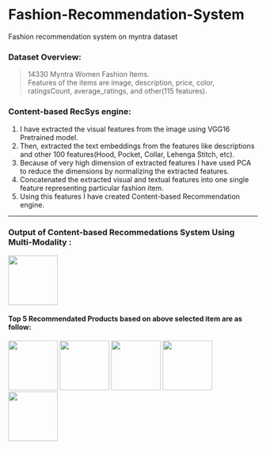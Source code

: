 # Fashion-Recommendation-System
Fashion recommendation system on myntra dataset

### **Dataset Overview:**

> 14330 Myntra Women Fashion Items.                                                                                                                                                      
> Features of the items are image, description, price, color, ratingsCount, average_ratings, and other(115 features).

### **Content-based RecSys engine:**

1. I have extracted the visual features from the image using VGG16 Pretrained model.
2. Then, extracted the text embeddings from the features like descriptions and other 100 features(Hood, Pocket, Collar, Lehenga Stitch, etc).
3. Because of very high dimension of extracted features I have used PCA to reduce the dimensions by normalizing the extracted features.
4. Concatenated the extracted visual and textual features into one single feature representing particular fashion item.
5. Using this features I have created Content-based Recommendation engine.


---
### **Output of Content-based Recommedations System Using Multi-Modality :**

<img src="https://assets.myntassets.com/assets/images/14709966/2021/7/10/d2407657-1f04-4d13-9f52-9e134050489b1625905793495-Nayo-Women-Red-Ethnic-Motifs-Printed-Empire-Pure-Cotton-Kurt-1.jpg" width="100" height="100">

#### Top 5 Recommendated Products based on above selected item are as follow:

<img src="https://assets.myntassets.com/assets/images/productimage/2021/5/19/3d4648ec-8534-4333-ba00-71f016a7889c1621410078449-1.jpg" width="100" height="100"> <img src="https://assets.myntassets.com/assets/images/15239200/2021/9/16/1ea19add-f8d5-4aa9-9633-8556e078defa1631771234252-Yufta-Women-Kurta-Sets-3291631771233558-1.jpg" width="100" height="100">
<img src="https://assets.myntassets.com/assets/images/17184396/2022/2/17/82e22126-0d9b-40fa-9702-23132fe3d39c1645073332435AHIKAWomenPeach-ColouredEthnicMotifsPrintedPureCottonKurtawi1.jpg" width="100" height="100">
<img src="https://assets.myntassets.com/assets/images/9301311/2019/4/13/3fb5a41d-b86d-4d54-8a95-90b2796465091555145168199-Tissu-Women-Pink-Printed-A-Line-Kurta-2571555145166673-1.jpg" width="100" height="100">
<img src="https://assets.myntassets.com/assets/images/16291462/2021/12/18/f3f56798-f6e1-4f0f-9484-b5e32528b6f61639826766241-DIVASTRI-Women-Lehenga-Choli-3711639826765496-1.jpg" width="100" height="100">
